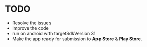 # TODO

- Resolve the issues
- Improve the code
- run on android with targetSdkVersion 31
- Make the app ready for submission to **App Store** & **Play Store**.

